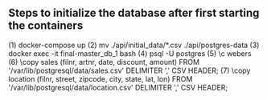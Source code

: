 ## Steps to initialize the database after first starting the containers

(1) docker-compose up
(2) mv ./api/initial_data/*.csv ./api/postgres-data
(3) docker exec -it final-master_db_1 bash
(4) psql -U postgres
(5) \c webers 
(6) \copy sales (filnr, artnr, date, discount, amount) FROM '/var/lib/postgresql/data/sales.csv' DELIMITER ',' CSV HEADER; 
(7) \copy location (filnr, street, zipcode, city, state, lat, lon) FROM '/var/lib/postgresql/data/location.csv' DELIMITER ',' CSV HEADER;